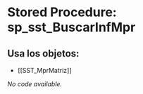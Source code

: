 # Stored Procedure: sp_sst_BuscarInfMpr

## Usa los objetos:
- [[SST_MprMatriz]]

*No code available.*
